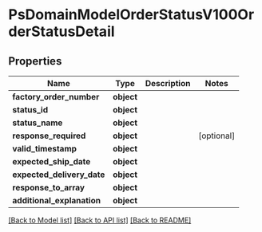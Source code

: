 # PsDomainModelOrderStatusV100OrderStatusDetail

## Properties
Name | Type | Description | Notes
------------ | ------------- | ------------- | -------------
**factory_order_number** | **object** |  | 
**status_id** | **object** |  | 
**status_name** | **object** |  | 
**response_required** | **object** |  | [optional] 
**valid_timestamp** | **object** |  | 
**expected_ship_date** | **object** |  | 
**expected_delivery_date** | **object** |  | 
**response_to_array** | **object** |  | 
**additional_explanation** | **object** |  | 

[[Back to Model list]](../README.md#documentation-for-models) [[Back to API list]](../README.md#documentation-for-api-endpoints) [[Back to README]](../README.md)


